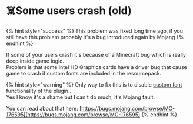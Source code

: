 # ☠️Some users crash \(old\)

{% hint style="success" %}
This problem was fixed long time ago, if you still have this problem probably it's a bug introduced again by Mojang
{% endhint %}

If some of your users crash it's because of a Minecraft bug which is really deep inside game logic.  
Problem is that some Intel HD Graphics cards have a driver bug that cause game to crash if custom fonts are included in the resourcepack.

{% hint style="warning" %}
Only way to fix this is to disable [custom font](../../plugin-usage/adding-content/custom-fonts/) functionality of the plugin..  
Yes I know it's a shame but I can't do much, it's Mojang fault.  
  
You can read about that here: [https://bugs.mojang.com/browse/MC-176595](https://bugs.mojang.com/browse/MC-176595)
{% endhint %}

